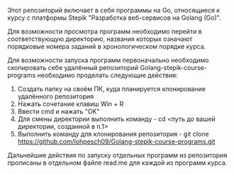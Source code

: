 Этот репозиторий включает в себя программы на Go, относящиеся к курсу с платформы Stepik "Разработка веб-сервисов на Golang (Go)".

Для возможности просмотра программ необходимо перейти в соответствующую директорию, названия которых означают порядковые номера заданий в хронологическом порядке курса.

Для возможности запуска программ первоначально необходимо скопировать себе удалённый репозиторий Golang-stepik-course-programs необходимо проделать следующие действия:
  1. Создать папку на своём ПК, куда планируется клонирование удалённого репозитория
  2. Нажать сочетание клавиш Win + R
  3. Ввести cmd и нажать "OK"
  4. Для смены директории выполнить команду - cd <путь до вашей директории, созданной в п.1>
  5. Выполнить команду для клонирования репозитория - git clone https://github.com/lohpesch09/Golang-stepik-course-programs.git

Дальнейшие действия по запуску отдельных программ из репозитория прописаны в отдельном файле read.me для каждой из программ курса.
